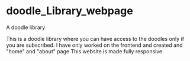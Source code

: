 # doodle_Library_webpage
A doodle library 


This is a doodle library where you can have access to the doodles only if you are subscribed.
I have only worked on the frontend and created and "home" and "about" page
This website is made fully responsive.

